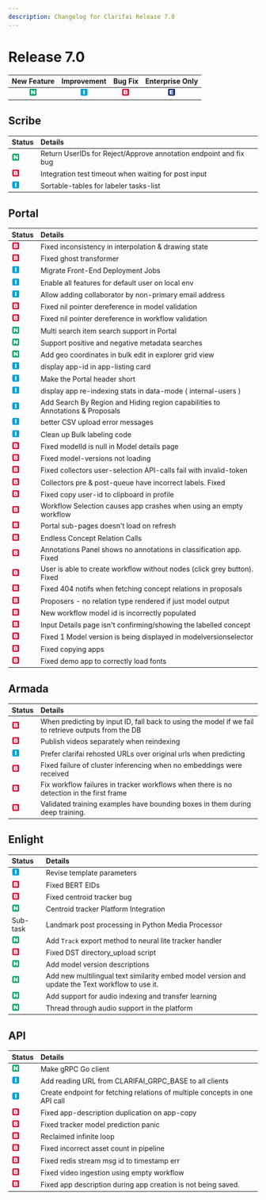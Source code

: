 ```yaml
---
description: Changelog for Clarifai Release 7.0
---
```


# Release 7.0


| New Feature | Improvement | Bug Fix | Enterprise Only |
| :---: | :---: | :---: | :---: |
| ![new-feature](/img/new_feature.jpg) | ![improvement](/img/improvement.jpg) | ![bug](/img/bug.jpg) | ![enterprise](/img/enterprise.jpg) |

## Scribe

| Status | Details |
| :--- | :--- |
| ![new-feature](/img/new_feature.jpg) | Return UserIDs for Reject/Approve annotation endpoint and fix bug |
| ![bug](/img/bug.jpg) | Integration test timeout when waiting for post input |
| ![improvement](/img/improvement.jpg) | Sortable-tables for labeler tasks-list |

## Portal

| Status | Details |
| :--- | :--- |
| ![bug](/img/bug.jpg) | Fixed inconsistency in interpolation & drawing state |
| ![bug](/img/bug.jpg) | Fixed ghost transformer |
| ![improvement](/img/improvement.jpg) | Migrate Front-End Deployment Jobs |
| ![improvement](/img/improvement.jpg) | Enable all features for default user on local env |
| ![improvement](/img/improvement.jpg) | Allow adding collaborator by non-primary email address |
| ![bug](/img/bug.jpg) | Fixed nil pointer dereference in model validation |
| ![bug](/img/bug.jpg) | Fixed nil pointer dereference in workflow validation |
| ![new-feature](/img/new_feature.jpg) | Multi search item search support in Portal |
| ![new-feature](/img/new_feature.jpg) | Support positive and negative metadata searches |
| ![new-feature](/img/new_feature.jpg) | Add geo coordinates in bulk edit in explorer grid view |
| ![improvement](/img/improvement.jpg) | display app-id in app-listing card |
| ![improvement](/img/improvement.jpg) | Make the Portal header short |
| ![improvement](/img/improvement.jpg) | display app re-indexing stats in data-mode \( internal-users \) |
| ![improvement](/img/improvement.jpg) | Add Search By Region and Hiding region capabilities to Annotations & Proposals |
| ![improvement](/img/improvement.jpg) | better CSV upload error messages |
| ![improvement](/img/improvement.jpg) | Clean up Bulk labeling code |
| ![bug](/img/bug.jpg) | Fixed modelId is null in Model details page |
| ![bug](/img/bug.jpg) | Fixed model-versions not loading |
| ![bug](/img/bug.jpg) | Fixed collectors user-selection API-calls fail with invalid-token |
| ![bug](/img/bug.jpg) | Collectors pre & post-queue have incorrect labels. Fixed |
| ![bug](/img/bug.jpg) | Fixed copy user-id to clipboard in profile |
| ![bug](/img/bug.jpg) | Workflow Selection causes app crashes when using an empty workflow |
| ![bug](/img/bug.jpg) | Portal sub-pages doesn't load on refresh |
| ![bug](/img/bug.jpg) | Endless Concept Relation Calls |
| ![bug](/img/bug.jpg) | Annotations Panel shows no annotations in classification app. Fixed |
| ![bug](/img/bug.jpg) | User is able to create workflow without nodes \(click grey button\). Fixed |
| ![bug](/img/bug.jpg) | Fixed 404 notifs when fetching concept relations in proposals |
| ![bug](/img/bug.jpg) | Proposers - no relation type rendered if just model output |
| ![bug](/img/bug.jpg) | New workflow model id is incorrectly populated |
| ![bug](/img/bug.jpg) | Input Details page isn't confirming/showing the labelled concept |
| ![bug](/img/bug.jpg) | Fixed 1 Model version is being displayed in modelversionselector |
| ![bug](/img/bug.jpg) | Fixed copying apps |
| ![bug](/img/bug.jpg) | Fixed demo app to correctly load fonts |

## Armada

| Status | Details |
| :--- | :--- |
| ![bug](/img/bug.jpg) | When predicting by input ID, fall back to using the model if we fail to retrieve outputs from the DB |
| ![bug](/img/bug.jpg) | Publish videos separately when reindexing |
| ![improvement](/img/improvement.jpg) | Prefer clarifai rehosted URLs over original urls when predicting |
| ![bug](/img/bug.jpg) | Fixed failure of cluster inferencing when no embeddings were received |
| ![bug](/img/bug.jpg) | Fix workflow failures in tracker workflows when there is no detection in the first frame |
| ![bug](/img/bug.jpg) | Validated training examples have bounding boxes in them during deep training. |

## Enlight

| Status | Details |
| :--- | :--- |
| ![improvement](/img/improvement.jpg) | Revise template parameters |
| ![bug](/img/bug.jpg) | Fixed BERT EIDs |
| ![bug](/img/bug.jpg) | Fixed centroid tracker bug |
| ![new-feature](/img/new_feature.jpg) | Centroid tracker Platform Integration |
| Sub-task | Landmark post processing in Python Media Processor |
| ![new-feature](/img/new_feature.jpg) | Add `Track` export method to neural lite tracker handler |
| ![bug](/img/bug.jpg) | Fixed DST directory\_upload script |
| ![new-feature](/img/new_feature.jpg) | Add model version descriptions |
| ![new-feature](/img/new_feature.jpg) | Add new multilingual text similarity embed model version and update the Text workflow to use it. |
| ![new-feature](/img/new_feature.jpg) | Add support for audio indexing and transfer learning |
| ![new-feature](/img/new_feature.jpg) | Thread through audio support in the platform |

## API

| Status | Details |
| :--- | :--- |
| ![new-feature](/img/new_feature.jpg) | Make gRPC Go client |
| ![improvement](/img/improvement.jpg) | Add reading URL from CLARIFAI\_GRPC\_BASE to all clients |
| ![improvement](/img/improvement.jpg) | Create endpoint for fetching relations of multiple concepts in one API call |
| ![bug](/img/bug.jpg) | Fixed app-description duplication on app-copy |
| ![bug](/img/bug.jpg) | Fixed tracker model prediction panic |
| ![bug](/img/bug.jpg) | Reclaimed infinite loop |
| ![bug](/img/bug.jpg) | Fixed incorrect asset count in pipeline |
| ![bug](/img/bug.jpg) | Fixed redis stream msg id to timestamp err |
| ![bug](/img/bug.jpg) | Fixed video ingestion using empty workflow |
| ![bug](/img/bug.jpg) | Fixed app description during app creation is not being saved. |
